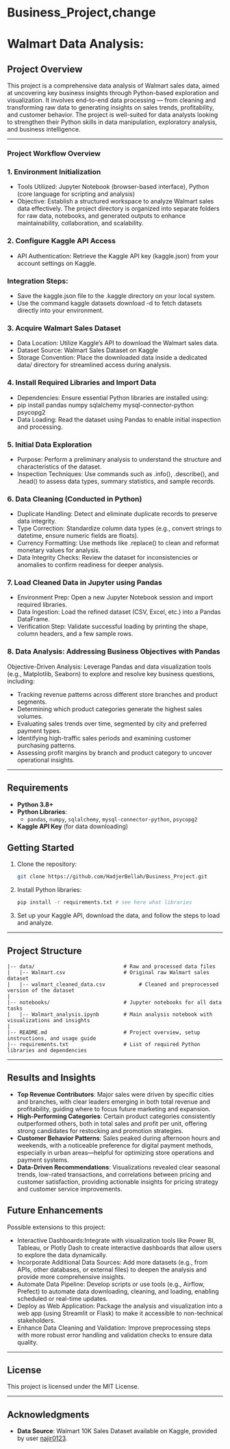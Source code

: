# Business_Project,change
# Walmart Data Analysis:

## Project Overview

This project is a comprehensive data analysis of Walmart sales data, aimed at uncovering key business insights through Python-based exploration and visualization. It involves end-to-end data processing — from cleaning and transforming raw data to generating insights on sales trends, profitability, and customer behavior. The project is well-suited for data analysts looking to strengthen their Python skills in data manipulation, exploratory analysis, and business intelligence.

---
### Project Workflow Overview
### 1. Environment Initialization
- Tools Utilized: Jupyter Notebook (browser-based interface), Python (core language for scripting and analysis)
- Objective: Establish a structured workspace to analyze Walmart sales data effectively. The project directory is organized into separate folders for raw data, notebooks, and generated outputs to enhance maintainability, collaboration, and scalability.
### 2. Configure Kaggle API Access
- API Authentication: Retrieve the Kaggle API key (kaggle.json) from your account settings on Kaggle.
### Integration Steps:
- Save the kaggle.json file to the .kaggle directory on your local system.
- Use the command kaggle datasets download -d <dataset-path> to fetch datasets directly into your environment.
### 3. Acquire Walmart Sales Dataset
- Data Location: Utilize Kaggle’s API to download the Walmart sales data.
- Dataset Source: Walmart Sales Dataset on Kaggle
- Storage Convention: Place the downloaded data inside a dedicated data/ directory for streamlined access during analysis.
### 4. Install Required Libraries and Import Data
- Dependencies: Ensure essential Python libraries are installed using:
- pip install pandas numpy sqlalchemy mysql-connector-python psycopg2
- Data Loading: Read the dataset using Pandas to enable initial inspection and processing.
### 5. Initial Data Exploration
- Purpose: Perform a preliminary analysis to understand the structure and characteristics of the dataset.
- Inspection Techniques: Use commands such as .info(), .describe(), and .head() to assess data types, summary statistics, and sample records.
### 6. Data Cleaning (Conducted in Python)
- Duplicate Handling: Detect and eliminate duplicate records to preserve data integrity.
- Type Correction: Standardize column data types (e.g., convert strings to datetime, ensure numeric fields are floats).
- Currency Formatting: Use methods like .replace() to clean and reformat monetary values for analysis.
- Data Integrity Checks: Review the dataset for inconsistencies or anomalies to confirm readiness for deeper analysis.
### 7. Load Cleaned Data in Jupyter using Pandas
- Environment Prep: Open a new Jupyter Notebook session and import required libraries.
- Data Ingestion: Load the refined dataset (CSV, Excel, etc.) into a Pandas DataFrame.
- Verification Step: Validate successful loading by printing the shape, column headers, and a few sample rows.

### 8. Data Analysis: Addressing Business Objectives with Pandas
Objective-Driven Analysis: Leverage Pandas and data visualization tools (e.g., Matplotlib, Seaborn) to explore and resolve key business questions, including:
- Tracking revenue patterns across different store branches and product segments.
- Determining which product categories generate the highest sales volumes.
- Evaluating sales trends over time, segmented by city and preferred payment types.
- Identifying high-traffic sales periods and examining customer purchasing patterns.
- Assessing profit margins by branch and product category to uncover operational insights.

---

## Requirements

- **Python 3.8+**
- **Python Libraries**:
  - `pandas`, `numpy`, `sqlalchemy`, `mysql-connector-python`, `psycopg2`
- **Kaggle API Key** (for data downloading)

## Getting Started

1. Clone the repository:
   ```bash
   git clone https://github.com/HadjerBellah/Business_Project.git
   ```
2. Install Python libraries:
   ```bash
   pip install -r requirements.txt # see here what libraries
   ```
3. Set up your Kaggle API, download the data, and follow the steps to load and analyze.

---

## Project Structure

```plaintext
|-- data/                             # Raw and processed data files
|   |-- Walmart.csv                   # Original raw Walmart sales dataset
|   |-- walmart_cleaned_data.csv           # Cleaned and preprocessed version of the dataset
|
|-- notebooks/                        # Jupyter notebooks for all data tasks
|   |-- Walmart_analysis.ipynb        # Main analysis notebook with visualizations and insights
|
|-- README.md                         # Project overview, setup instructions, and usage guide
|-- requirements.txt                  # List of required Python libraries and dependencies
```
---

## Results and Insights

- **Top Revenue Contributors**: Major sales were driven by specific cities and branches, with clear leaders emerging in both total revenue and profitability, guiding where to focus future marketing and expansion.
- **High-Performing Categories**: Certain product categories consistently outperformed others, both in total sales and profit per unit, offering strong candidates for restocking and promotion strategies.
- **Customer Behavior Patterns**: Sales peaked during afternoon hours and weekends, with a noticeable preference for digital payment methods, especially in urban areas—helpful for optimizing store operations and payment systems.
- **Data-Driven Recommendations**: Visualizations revealed clear seasonal trends, low-rated transactions, and correlations between pricing and customer satisfaction, providing actionable insights for pricing strategy and customer service improvements.

## Future Enhancements

Possible extensions to this project:
- Interactive Dashboards:Integrate with visualization tools like Power BI, Tableau, or Plotly Dash to create interactive dashboards that allow users to explore the data dynamically.
- Incorporate Additional Data Sources: Add more datasets (e.g., from APIs, other databases, or external files) to deepen the analysis and provide more comprehensive insights.
- Automate Data Pipeline: Develop scripts or use tools (e.g., Airflow, Prefect) to automate data downloading, cleaning, and loading, enabling scheduled or real-time updates.
- Deploy as Web Application: Package the analysis and visualization into a web app (using Streamlit or Flask) to make it accessible to non-technical stakeholders.
- Enhance Data Cleaning and Validation: Improve preprocessing steps with more robust error handling and validation checks to ensure data quality.



---

## License

This project is licensed under the MIT License. 

---

## Acknowledgments

- **Data Source**: Walmart 10K Sales Dataset available on Kaggle, provided by user [najir0123](https://www.kaggle.com/najir0123).


